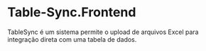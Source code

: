 # Table-Sync.Frontend
TableSync é um sistema permite o upload de arquivos Excel para integração direta com uma tabela de dados.
